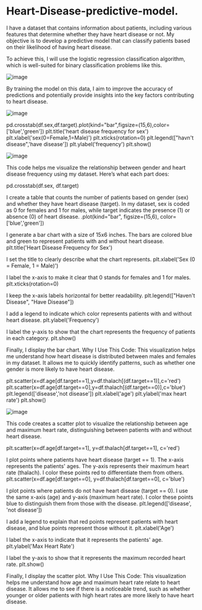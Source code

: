 # Heart-Disease-predictive-model.
I have a dataset that contains information about patients, including various features that determine whether they have heart disease or not. 
My objective is to develop a predictive model that can classify patients based on their likelihood of having heart disease. 

To achieve this, I will use the logistic regression classification algorithm, which is well-suited for binary classification problems like this. 

![image](https://github.com/user-attachments/assets/5f136343-9f52-46e9-9a64-03616b4add01)

By training the model on this data, I aim to improve the accuracy of predictions and potentially provide insights into the key factors contributing to heart disease.

![image](https://github.com/user-attachments/assets/cfabc692-2538-4720-abb5-5490e2485b85)

pd.crosstab(df.sex,df.target).plot(kind="bar",figsize=(15,6),color=['blue','green'])
plt.title('heart disease frequency for sex')
plt.xlabel('sex(0=Female,1=Male)')
plt.xticks(rotation=0)
plt.legend(["havn't disease",'have disease'])
plt.ylabel('frequency')
plt.show()

![image](https://github.com/user-attachments/assets/713569ab-aa6a-4496-a896-f4396864a83b)

This code helps me visualize the relationship between gender and heart disease frequency using my dataset. Here’s what each part does:

pd.crosstab(df.sex, df.target)

I create a table that counts the number of patients based on gender (sex) and whether they have heart disease (target).
In my dataset, sex is coded as 0 for females and 1 for males, while target indicates the presence (1) or absence (0) of heart disease.
.plot(kind="bar", figsize=(15,6), color=['blue','green'])

I generate a bar chart with a size of 15x6 inches.
The bars are colored blue and green to represent patients with and without heart disease.
plt.title('Heart Disease Frequency for Sex')

I set the title to clearly describe what the chart represents.
plt.xlabel('Sex (0 = Female, 1 = Male)')

I label the x-axis to make it clear that 0 stands for females and 1 for males.
plt.xticks(rotation=0)

I keep the x-axis labels horizontal for better readability.
plt.legend(["Haven't Disease", "Have Disease"])

I add a legend to indicate which color represents patients with and without heart disease.
plt.ylabel('Frequency')

I label the y-axis to show that the chart represents the frequency of patients in each category.
plt.show()

Finally, I display the bar chart.
Why I Use This Code: This visualization helps me understand how heart disease is distributed between males and females in my dataset. It allows me to quickly identify patterns, such as whether one gender is more likely to have heart disease.

plt.scatter(x=df.age[df.target==1],y=df.thalach[(df.target==1)],c='red')
plt.scatter(x=df.age[df.target==0],y=df.thalach[(df.target==0)],c='blue')
plt.legend(['disease','not disease'])
plt.xlabel('age')
plt.ylabel('max heart rate')
plt.show()

![image](https://github.com/user-attachments/assets/8a8b3b1d-7854-4a3f-aa9c-28d000ab5c8b)

This code creates a scatter plot to visualize the relationship between age and maximum heart rate, distinguishing between patients with and without heart disease.

plt.scatter(x=df.age[df.target==1], y=df.thalach[df.target==1], c='red')

I plot points where patients have heart disease (target == 1).
The x-axis represents the patients' ages.
The y-axis represents their maximum heart rate (thalach).
I color these points red to differentiate them from others.
plt.scatter(x=df.age[df.target==0], y=df.thalach[df.target==0], c='blue')

I plot points where patients do not have heart disease (target == 0).
I use the same x-axis (age) and y-axis (maximum heart rate).
I color these points blue to distinguish them from those with the disease.
plt.legend(['disease', 'not disease'])

I add a legend to explain that red points represent patients with heart disease, and blue points represent those without it.
plt.xlabel('Age')

I label the x-axis to indicate that it represents the patients' age.
plt.ylabel('Max Heart Rate')

I label the y-axis to show that it represents the maximum recorded heart rate.
plt.show()

Finally, I display the scatter plot.
Why I Use This Code: This visualization helps me understand how age and maximum heart rate relate to heart disease. It allows me to see if there is a noticeable trend, such as whether younger or older patients with high heart rates are more likely to have heart disease.
